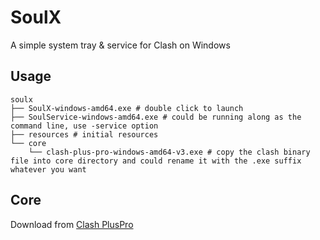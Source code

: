 # SoulX
A simple system tray & service for Clash on Windows

## Usage
```shell
soulx
├── SoulX-windows-amd64.exe # double click to launch
├── SoulService-windows-amd64.exe # could be running along as the command line, use -service option
├── resources # initial resources
└── core
    └── clash-plus-pro-windows-amd64-v3.exe # copy the clash binary file into core directory and could rename it with the .exe suffix whatever you want
```

## Core
Download from [Clash PlusPro](https://github.com/yaling888/clash/releases/latest)